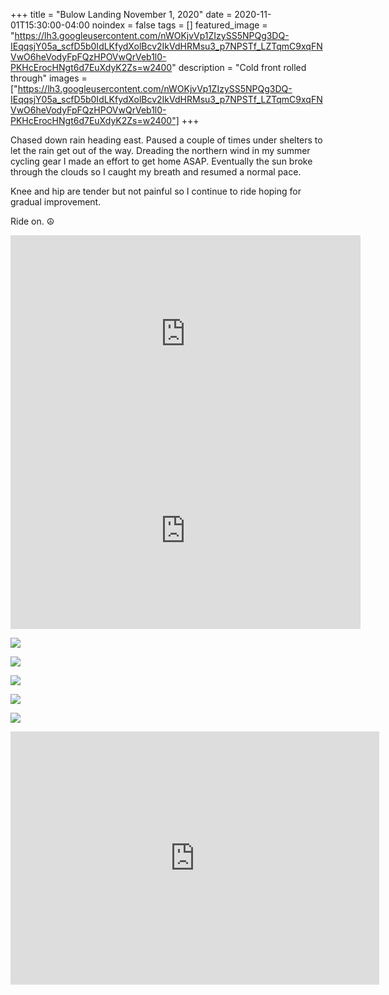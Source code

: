 +++
title =  "Bulow Landing November 1, 2020"
date = 2020-11-01T15:30:00-04:00
noindex = false
tags = []
featured_image = "https://lh3.googleusercontent.com/nWOKjvVp1ZIzySS5NPQg3DQ-IEqqsjY05a_scfD5b0IdLKfydXolBcv2IkVdHRMsu3_p7NPSTf_LZTqmC9xqFNVwO6heVodyFpFQzHPOVwQrVeb1l0-PKHcErocHNgt6d7EuXdyK2Zs=w2400"
description = "Cold front rolled through"
images = ["https://lh3.googleusercontent.com/nWOKjvVp1ZIzySS5NPQg3DQ-IEqqsjY05a_scfD5b0IdLKfydXolBcv2IkVdHRMsu3_p7NPSTf_LZTqmC9xqFNVwO6heVodyFpFQzHPOVwQrVeb1l0-PKHcErocHNgt6d7EuXdyK2Zs=w2400"]
+++

Chased down rain heading east. Paused a couple of times under shelters to let the rain get out of the way. Dreading the northern wind in my summer cycling gear I made an effort to get home ASAP. Eventually the sun broke through the clouds so I caught my breath and resumed a normal pace.

Knee and hip are tender but not painful so I continue to ride hoping for gradual improvement.

Ride on. ☮

<iframe width="560" height="315" src="https://www.youtube.com/embed/lM50VKQnVnw" frameborder="0" allow="accelerometer; autoplay; clipboard-write; encrypted-media; gyroscope; picture-in-picture" allowfullscreen></iframe>

<iframe width="560" height="315" src="https://www.youtube.com/embed/gzjyTtgd_Z4" frameborder="0" allow="accelerometer; autoplay; clipboard-write; encrypted-media; gyroscope; picture-in-picture" allowfullscreen></iframe>

<a href='https://lh3.googleusercontent.com/nWOKjvVp1ZIzySS5NPQg3DQ-IEqqsjY05a_scfD5b0IdLKfydXolBcv2IkVdHRMsu3_p7NPSTf_LZTqmC9xqFNVwO6heVodyFpFQzHPOVwQrVeb1l0-PKHcErocHNgt6d7EuXdyK2Zs=w2400'><img src='https://lh3.googleusercontent.com/nWOKjvVp1ZIzySS5NPQg3DQ-IEqqsjY05a_scfD5b0IdLKfydXolBcv2IkVdHRMsu3_p7NPSTf_LZTqmC9xqFNVwO6heVodyFpFQzHPOVwQrVeb1l0-PKHcErocHNgt6d7EuXdyK2Zs=w2400'></a>

<a href='https://lh3.googleusercontent.com/hhVsMlBkBNxxh8_g-rS_IVFoNy35QuHdbOlBExOvDT4IGPSAUAatpHhaTjIt_udvaZGmTTacm5k9zIdORDNQ5IQBmMA0WgbeM034zdXl4nHh9WnpbOo7YYrY9tqhy6nBP7LGR16iSog=w2400'><img src='https://lh3.googleusercontent.com/hhVsMlBkBNxxh8_g-rS_IVFoNy35QuHdbOlBExOvDT4IGPSAUAatpHhaTjIt_udvaZGmTTacm5k9zIdORDNQ5IQBmMA0WgbeM034zdXl4nHh9WnpbOo7YYrY9tqhy6nBP7LGR16iSog=w2400'></a>

<a href='https://lh3.googleusercontent.com/xMKXJpatuAEsEXvn3M5sbkVtZCKq1kJwcmHdPj3G--F5Lh-lYRAiO1L5lRdX4l1p0h8MDiwOqNG4-xoVovC-FovZqm1ZMXj2K6-GYO0wlIMfduFzfnY8W21WsTDvJbLogz67ayJj_LY=w2400'><img src='https://lh3.googleusercontent.com/xMKXJpatuAEsEXvn3M5sbkVtZCKq1kJwcmHdPj3G--F5Lh-lYRAiO1L5lRdX4l1p0h8MDiwOqNG4-xoVovC-FovZqm1ZMXj2K6-GYO0wlIMfduFzfnY8W21WsTDvJbLogz67ayJj_LY=w2400'></a>

<a href='https://lh3.googleusercontent.com/cLT9LLEWVpus1bRX7jln3G5DxjxF3gjUBcn-0Piw1PRv3iqx2Qs9BYNBLk37yBJ6wZhrLeYwQch_ZXn0lO3-8Y3-HyUy_Uy4IiDv_D8cnS4E44-9gUfK2g0SO67kUL3WPTYJ_fxZiP4=w2400'><img src='https://lh3.googleusercontent.com/cLT9LLEWVpus1bRX7jln3G5DxjxF3gjUBcn-0Piw1PRv3iqx2Qs9BYNBLk37yBJ6wZhrLeYwQch_ZXn0lO3-8Y3-HyUy_Uy4IiDv_D8cnS4E44-9gUfK2g0SO67kUL3WPTYJ_fxZiP4=w2400'></a>

<a href='https://lh3.googleusercontent.com/Djog-66RuSYI4PZmrTtZq45wfB75mH6VbRigqBRWnus-UCcoRTlpsM8FQTmoaxuBg-Gc7G2gcC0uRcg01K34S1O7C8ZISI8vvmS-CUlhkBxiZxZ3Sz7QzQfwmazqe0pF0vaUKMtAkAQ=w2400'><img src='https://lh3.googleusercontent.com/Djog-66RuSYI4PZmrTtZq45wfB75mH6VbRigqBRWnus-UCcoRTlpsM8FQTmoaxuBg-Gc7G2gcC0uRcg01K34S1O7C8ZISI8vvmS-CUlhkBxiZxZ3Sz7QzQfwmazqe0pF0vaUKMtAkAQ=w2400'></a>

<iframe height='405' width='590' frameborder='0' allowtransparency='true' scrolling='no' src='https://www.strava.com/activities/4273468575/embed/18ddc77730bb7c8cf5c31db167c24c9f7f09ee5b'></iframe>
